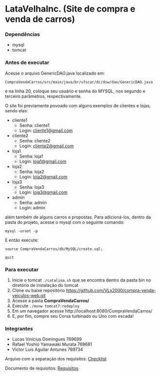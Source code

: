 # LataVelhaInc. (Site de compra e venda de carros)

### Dependências ###
- mysql
- tomcat

### Antes de executar ###
Acesse o arquivo GenericDAO.java localizado em:
```
CompraVendaCarros/src/main/java/br/ufscar/dc/dsw/dao/GenericDAO.java
```
e na linha 20, coloque seu usuário e senha do MYSQL, nos segundo e terceiro parâmetros, respectivamente.

O site foi previamente povoado com alguns exemplos de clientes e lojas, sendo elas:
- cliente1
  - Senha: cliente1
  - Login: cliente1@gmail.com
- cliente2        
  - Senha: cliente2        
  - Login: cliente2@gmail.com
- loja1           
  - Senha: loja1           
  - Login: loja1@gmail.com
- loja2           
  - Senha: loja2           
  - Login: loja2@gmail.com
- loja3           
  - Senha: loja3           
  - Login: loja3@gmail.com
- admin           
  - Senha: admin           
  - Login: admin

além também de alguns carros e propostas.
Para adicioná-los, dentro da pasta do projeto, acesse o mysql com o seguinte comando:

```
mysql -uroot -p
```

E então execute:

```
source CompraVendaCarros/db/MySQL/create.sql;
```
```
quit
```

### Para executar ###
1. Inicie o tomcat ```./catalina.sh``` que se encontra dentro da pasta bin no diretório de instalação do tomcat
2. Clone ou baixe repositório https://github.com/VLx2000/compra-venda-veiculos-web.git
3. Acesse a pasta **CompraVendaCarros/**
4. Execute ```./mvnw tomcat7:redeploy```
5. Em um navegador acesse http://localhost:8080/CompraVendaCarros/
6. E, por fim, compre seu Corsa turbinado ou Uno com escada!

### Integrantes ###

- Lucas Vinícius Domingues 769699
- Rafael Yoshio Yamawaki Murata 769681
- Victor Luís Aguilar Antunes 769734

Arquivo com a separação dos requisitos:
[Checklist](checklist.md)

Documento de requisitos:
[Requisitos](Requisitos-A1.pdf)
